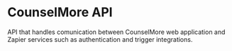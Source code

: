# CounselMore API
API that handles comunication between CounselMore web application and Zapier services such as authentication and trigger integrations.

